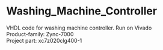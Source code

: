 # Washing_Machine_Controller
VHDL code for washing machine controller.
Run on Vivado <br>
Product-family: Zync-7000 <br>
Project part: xc7z020clg400-1 <br>
